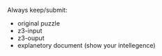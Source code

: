 Always keep/submit:
- original puzzle
- z3-input
- z3-ouput
- explanetory document (show your intellegence)